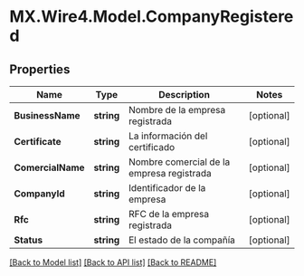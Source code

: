 # MX.Wire4.Model.CompanyRegistered
## Properties

Name | Type | Description | Notes
------------ | ------------- | ------------- | -------------
**BusinessName** | **string** | Nombre de la empresa registrada | [optional] 
**Certificate** | **string** | La información del certificado | [optional] 
**ComercialName** | **string** | Nombre comercial de la empresa registrada | [optional] 
**CompanyId** | **string** | Identificador de la empresa | [optional] 
**Rfc** | **string** | RFC de la empresa registrada | [optional] 
**Status** | **string** | El estado de la compañía | [optional] 

[[Back to Model list]](../README.md#documentation-for-models) [[Back to API list]](../README.md#documentation-for-api-endpoints) [[Back to README]](../README.md)

